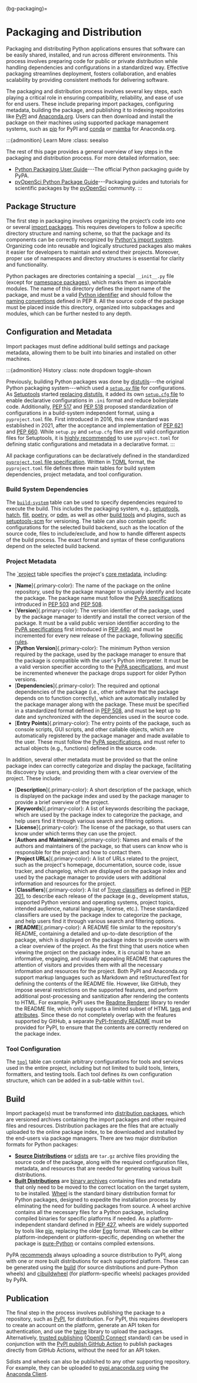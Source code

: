 (bg-packaging)=
# Packaging and Distribution

Packaging and distributing Python applications 
ensures that software can be easily shared, 
installed, and run across different environments. 
This process involves preparing code 
for public or private distribution 
while handling dependencies and configurations 
in a standardized way. 
Effective packaging streamlines deployment, 
fosters collaboration, and enables scalability 
by providing consistent methods for delivering software.

The packaging and distribution process involves several key steps, 
each playing a critical role in ensuring compatibility, 
reliability, and ease of use for end users.
These include preparing import packages, configuring metadata,
building the package, and publishing it to indexing repositories 
like [PyPI](#bg-pypi) and [Anaconda.org](#bg-anaconda-org). 
Users can then download and install the package on their machines
using supported package management systems, such as [pip](#bg-pip) 
for PyPI and [conda](#bg-conda) or [mamba](#bg-mamba) for Anaconda.org.


:::{admonition} Learn More
:class: seealso

The rest of this page provides a general overview 
of key steps in the packaging and distribution process.
For more detailed information, see:
- [Python Packaging User Guide](https://packaging.python.org)---The official Python packaging guide by PyPA.
- [pyOpenSci Python Package Guide](https://www.pyopensci.org/python-package-guide/)---Packaging guides and tutorials for scientific packages by the [pyOpenSci](https://www.pyopensci.org/python-packaging-science.html) community. 
:::


## Package Structure

The first step in packaging involves 
organizing the project’s code into one or several
[import packages](https://packaging.python.org/en/latest/glossary/#term-Import-Package).
This requires developers to follow a specific directory structure and naming scheme,
so that the package and its components can be correctly recognized
by [Python's import system](https://docs.python.org/3/reference/import.html).
Organizing code into reusable and logically structured packages 
also makes it easier for developers to maintain and extend their projects. 
Moreover, proper use of namespaces and directory structures 
is essential for clarity and functionality.

Python packages are directories containing a special `__init__.py` file
(except for [namespace packages](https://packaging.python.org/en/latest/guides/packaging-namespace-packages/)),
which marks them as importable modules.
The name of this directory defines the import name of the package,
and must be a valid [Python identifier](https://docs.python.org/3/reference/lexical_analysis.html#identifiers)
and should follow the [naming conventions](https://www.python.org/dev/peps/pep-0008/#package-and-module-names)
defined in PEP 8. 
All the source code of the package must be placed inside this directory,
organized into subpackages and modules, which can be further nested to any depth.


## Configuration and Metadata

Import packages must define additional
build settings and package metadata, 
allowing them to be built into binaries and installed on other machines.


:::{admonition} History
:class: note dropdown toggle-shown

Previously, building Python packages was done by 
[distutils](https://packaging.python.org/en/latest/key_projects/#distutils)---the 
original Python packaging system---which used a 
[`setup.py` file](https://packaging.python.org/en/latest/discussions/setup-py-deprecated/) 
for configurations.
As [Setuptools](https://packaging.python.org/en/latest/key_projects/#setuptools) 
started [replacing distutils](https://peps.python.org/pep-0632/),
it added its own [`setup.cfg` file](https://setuptools.pypa.io/en/latest/userguide/declarative_config.html)
to enable declarative configurations in `.ini` format and reduce boilerplate code.
Additionally, [PEP 517](https://peps.python.org/pep-0517/) and 
[PEP 518](https://www.python.org/dev/peps/pep-0518/) proposed
standardization of configurations in a build-system independent format,
using a `pyproject.toml` file. First introduced in 2016, this new standard
was established in 2021, after the acceptance and implementation of
[PEP 621](https://www.python.org/dev/peps/pep-0621/) and
[PEP 660](https://www.python.org/dev/peps/pep-0660/).
While `setup.py` and `setup.cfg` files are still valid configuration files for Setuptools,
it is [highly recommended](https://packaging.python.org/en/latest/guides/modernize-setup-py-project/)
to use `pyproject.toml` for defining static configurations and metadata in a declarative format. 
:::


All package configurations can be declaratively defined
in the standardized [`pyproject.toml` file specification](https://packaging.python.org/en/latest/specifications/pyproject-toml).
Written in [TOML](#bg-toml) format, the `pyproject.toml` file defines
three main tables for build system dependencies, project metadata, and tool configuration.

### Build System Dependencies

The [`build-system`](https://packaging.python.org/en/latest/specifications/pyproject-toml/#declaring-build-system-dependencies-the-build-system-table)
table can be used to specify dependencies required to execute the build.
This includes the packaging system, e.g., [setuptools](https://setuptools.pypa.io),
[hatch](https://hatch.pypa.io),
[flit](https://flit.pypa.io),
[poetry](https://python-poetry.org),
or [pdm](https://pdm-project.org),
as well as other [build tools](https://packaging.python.org/en/latest/key_projects/)
and plugins, such as [setuptools-scm](https://setuptools-scm.readthedocs.io/en/latest/) for versioning.
The table can also contain specific configurations
for the selected build backend, such as the location of the source code,
files to include/exclude, and how to handle different aspects of the build process.
The exact format and syntax of these configurations depend on the selected build backend.


### Project Metadata

The [`project](https://packaging.python.org/en/latest/specifications/pyproject-toml/#declaring-project-metadata-the-project-table)
table specifies the project's [core metadata](https://packaging.python.org/en/latest/specifications/core-metadata/#core-metadata-specifications),
including:
- [**Name**]{.primary-color}: The name of the package on the online repository,
  used by the package manager to uniquely identify and locate the package.
  The package name must follow the [PyPA specifications](https://packaging.python.org/en/latest/specifications/name-normalization/)
  introduced in [PEP 503](https://peps.python.org/pep-0503/#normalized-names)
  and [PEP 508](https://peps.python.org/pep-0508/#names).
- [**Version**]{.primary-color}: The version identifier of the package, used by the package manager
  to identify and install the correct version of the package.
  It must be a valid public version identifier according to the
  [PyPA specifications](https://packaging.python.org/en/latest/specifications/version-specifiers/#version-specifiers)
  first introduced in [PEP 440](https://www.python.org/dev/peps/pep-0440/),
  and must be incremented for every new release of the package,
  following [specific rules](https://packaging.python.org/en/latest/specifications/version-specifiers/#version-ordering-across-different-metadata-versions).
- [**Python Version**]{.primary-color}: The minimum Python version required by the package,
  used by the package manager to ensure that the package is compatible with the user's Python interpreter.
  It must be a valid version specifier according to the
  [PyPA specifications](https://packaging.python.org/en/latest/specifications/version-specifiers/#id4),
  and must be incremented whenever the package drops support for older Python versions.
- [**Dependencies**]{.primary-color}: The required and optional dependencies of the package
  (i.e., other software that the package depends on to function correctly),
  which are automatically installed by the package manager along with the package.
  These must be specified in a standardized format defined in
  [PEP 508](https://www.python.org/dev/peps/pep-0508/),
  and must be kept up to date and synchronized with the dependencies used in the source code.
- [**Entry Points**]{.primary-color}: The entry points of the package,
  such as console scripts, GUI scripts, and other callable objects,
  which are automatically registered by the package manager and made available to the user.
  These must follow the [PyPA specifications](https://packaging.python.org/en/latest/specifications/entry-points/),
  and must refer to actual objects (e.g., functions) defined in the source code.

In addition, several other metadata must be provided so that the online package index
can correctly categorize and display the package, facilitating its discovery by users,
and providing them with a clear overview of the project.
These include:
- [**Description**]{.primary-color}: A short description of the package,
  which is displayed on the package index and used by the package manager
  to provide a brief overview of the project.
- [**Keywords**]{.primary-color}: A list of keywords describing the package,
  which are used by the package index to categorize the package,
  and help users find it through various search and filtering options.
- [**License**]{.primary-color}: The license of the package,
  so that users can know under which terms they can use the project.
- [**Authors and Maintainers**]{.primary-color}: Names and emails of the
  authors and maintainers of the package,
  so that users can know who is responsible for the project and how to contact them.
- [**Project URLs**]{.primary-color}: A list of URLs related to the project,
  such as the project's homepage, documentation, source code, issue tracker, and changelog,
  which are displayed on the package index and used by the package manager
  to provide users with additional information and resources for the project.
- [**Classifiers**]{.primary-color}: A list of [Trove classifiers](https://pypi.org/classifiers/)
  as defined in [PEP 301](https://peps.python.org/pep-0301/#distutils-trove-classification),
  to describe each release of the package (e.g., development status, supported Python versions and operating systems,
  project topics, intended audience, natural language, license, etc.).
  These standardized classifiers are used by the package index to categorize the package,
  and help users find it through various search and filtering options.
- [**README**]{.primary-color}: A README file similar to the repository's README,
  containing a detailed and up-to-date description of the package,
  which is displayed on the package index to provide users with a clear overview of the project.
  As the first thing that users notice when viewing the project on the package index,
  it is crucial to have an informative, engaging, and visually appealing README
  that captures the attention of visitors and provides them with all the necessary information
  and resources for the project.
  Both PyPI and Anaconda.org support markup languages such as Markdown and reStructuredText
  for defining the contents of the README file.
  However, like GitHub, they impose several restrictions on the supported features,
  and perform additional post-processing and sanitization after rendering the contents to HTML.
  For example, PyPI uses the [Readme Renderer](https://github.com/pypa/readme_renderer) library
  to render the README file, which only supports a limited subset of HTML
  [tags](https://github.com/pypa/readme_renderer/blob/9c2eb81301bc230f2795cf7e6dc2c23f5815ea41/readme_renderer/clean.py#L20-L31)
  and [attributes](https://github.com/pypa/readme_renderer/blob/9c2eb81301bc230f2795cf7e6dc2c23f5815ea41/readme_renderer/clean.py#L33-L65).
  Since these do not completely overlap with the features supported by GitHub,
  a separate [PyPI-friendly README](https://packaging.python.org/en/latest/guides/making-a-pypi-friendly-readme/)
  must be provided for PyPI, to ensure that the contents are correctly rendered on the package index.


### Tool Configuration

The [`tool`](https://packaging.python.org/en/latest/specifications/pyproject-toml/#arbitrary-tool-configuration-the-tool-table)
table can contain arbitrary configurations for tools and services used in the entire project,
including but not limited to build tools, linters, formatters, and testing tools.
Each tool defines its own configuration structure, which can be added in a sub-table within `tool`. 


## Build

Import package(s) must be transformed into
[distribution packages](https://packaging.python.org/en/latest/glossary/#term-Distribution-Package),
which are versioned archives containing the import packages and other required files and resources.
Distribution packages are the files that are actually uploaded to the online package index,
to be downloaded and installed by the end-users via package managers.
There are two major distribution formats for Python packages:

- [**Source Distributions**](https://packaging.python.org/en/latest/specifications/source-distribution-format)
  or [sdists](https://packaging.python.org/en/latest/glossary/#term-Source-Distribution-or-sdist) 
  are `tar.gz` archive files providing the source code of the package,
  along with the required configuration files, metadata, and resources
  that are needed for generating various built distributions.
- [**Built Distributions**](https://packaging.python.org/en/latest/glossary/#term-Built-Distribution)
  are [binary archives](https://packaging.python.org/en/latest/specifications/binary-distribution-format/)
  containing files and metadata that only need to be moved to the correct location on the target system,
  to be installed.
  [Wheel](https://packaging.python.org/en/latest/glossary/#term-Wheel) is the standard
  binary distribution format for Python packages, designed to expedite the installation process
  by eliminating the need for building packages from source.
  A wheel archive contains all the necessary files
  for a Python package, including compiled binaries for specific platforms if needed.
  As a platform-independent standard defined in [PEP 427](https://www.python.org/dev/peps/pep-0427/),
  wheels are widely supported by tools like [pip](#bg-pip),
  replacing the older [Egg](https://packaging.python.org/en/latest/glossary/#term-Egg) format.
  Wheels can be either platform-independent or platform-specific,
  depending on whether the package is 
  [pure-Python](https://packaging.python.org/en/latest/guides/distributing-packages-using-setuptools/#pure-python-wheels)
  or contains compiled extensions.

PyPA [recommends](https://packaging.python.org/en/latest/tutorials/packaging-projects/#generating-distribution-archives)
always uploading a source distribution to PyPI,
along with one or more built distributions for each supported platform.
These can be generated using the [build](https://github.com/pypa/build)
(for source distributions and pure-Python wheels)
and [cibuildwheel](https://github.com/pypa/cibuildwheel) (for platform-specific wheels)
packages provided by PyPA.


## Publication

The final step in the process involves publishing the package to a repository, 
such as [PyPI](#bg-pypi), for distribution. 
For PyPI, this requires developers to create an account on the platform,
generate an API token for authentication,
and use the [twine](https://github.com/pypa/twine/) library to upload the packages.
Alternatively, [trusted publishing](https://docs.pypi.org/trusted-publishers/)
([OpenID Connect](https://openid.net/developers/how-connect-works/) standard) can be used
in conjunction with the [PyPI publish GitHub Action](https://github.com/pypa/gh-action-pypi-publish)
to publish packages directly from GitHub Actions, without the need for an API token.

Sdists and wheels can also be published to any other supporting repository.
For example, they can be uploaded to [pypi.anaconda.org](https://docs.anaconda.com/anacondaorg/user-guide/packages/standard-python-packages/)
using the [Anaconda Client](https://docs.anaconda.com/anacondaorg/user-guide/getting-started-with-anaconda-client/).
